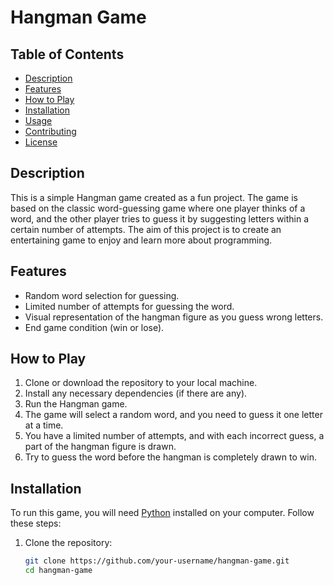 # Hangman Game

## Table of Contents
- [Description](#description)
- [Features](#features)
- [How to Play](#how-to-play)
- [Installation](#installation)
- [Usage](#usage)
- [Contributing](#contributing)
- [License](#license)

## Description
This is a simple Hangman game created as a fun project. The game is based on the classic word-guessing game where one player thinks of a word, and the other player tries to guess it by suggesting letters within a certain number of attempts. The aim of this project is to create an entertaining game to enjoy and learn more about programming.

## Features
- Random word selection for guessing.
- Limited number of attempts for guessing the word.
- Visual representation of the hangman figure as you guess wrong letters.
- End game condition (win or lose).

## How to Play
1. Clone or download the repository to your local machine.
2. Install any necessary dependencies (if there are any).
3. Run the Hangman game.
4. The game will select a random word, and you need to guess it one letter at a time.
5. You have a limited number of attempts, and with each incorrect guess, a part of the hangman figure is drawn.
6. Try to guess the word before the hangman is completely drawn to win.

## Installation
To run this game, you will need [Python](https://www.python.org/) installed on your computer. Follow these steps:

1. Clone the repository:
   ```sh
   git clone https://github.com/your-username/hangman-game.git
   cd hangman-game

